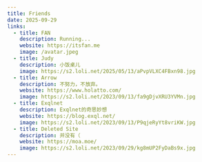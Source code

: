 ```yaml
---
title: Friends
date: 2025-09-29
links:
  - title: FAN
    description: Running...
    website: https://itsfan.me
    image: /avatar.jpeg
  - title: Judy
    description: 小饭桌儿
    image: https://s2.loli.net/2025/05/13/aPvpVLXC4FBxn98.jpg
  - title: Arrow
    description: 不努力，不放弃。
    website: https://www.holatto.com/
    image: https://s2.loli.net/2023/09/13/fa9gDjvXRU3YVMn.jpg
  - title: Exqlnet
    description: Exqlnet的奇思妙想
    website: https://blog.exql.net/
    image: https://s2.loli.net/2023/09/13/P9qjeRyYt8vriKW.jpg
  - title: Deleted Site
    description: 并没有（
    website: https://moa.moe/
    image: https://s2.loli.net/2023/09/29/kg8mUP2FyDaBs9x.jpg
---
```

